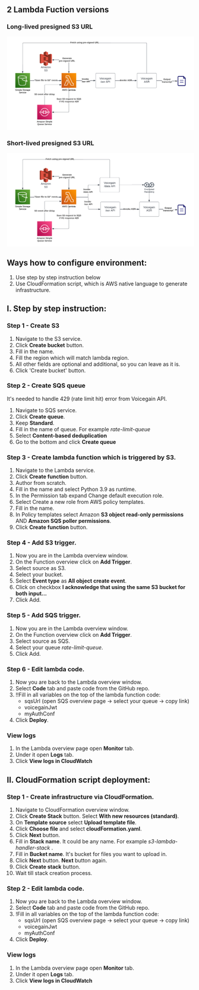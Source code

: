 ## 2 Lambda Fuction versions

### Long-lived presigned S3 URL

![Long-lived presigned S3 URL](./S3_Lambda_handler_no_data_api.png)

### Short-lived presigned S3 URL

![Short-lived presigned S3 URL](./S3_Lambda_handler_with_data_api.png)


## Ways how to configure environment:
1. Use step by step instruction below
2. Use CloudFormation script, which is AWS native language to generate infrastructure.

## I. Step by step instruction:
### Step 1 - Create S3
1. Navigate to the S3 service.
2. Click **Create bucket** button.
3. Fill in the name.
4. Fill the region which will match lambda region.
5. All other fields are optional and additional, so you can leave as it is.
6. Click 'Create bucket' button.

### Step 2 - Create SQS queue
It's needed to handle 429 (rate limit hit) error from Voicegain API.
1. Navigate to SQS service.
2. Click **Create queue**.
3. Keep **Standard**.
4. Fill in the name of queue. For example _rate-limit-queue_
5. Select **Content-based deduplication**
6. Go to the bottom and click **Create queue**

### Step 3 - Create lambda function which is triggered by S3.
1. Navigate to the Lambda service.
2. Click **Create function** button.
3. Author from scratch.
4. Fill in the name and select Python 3.9 as runtime.
5. In the Permission tab expand Change default execution role.
6. Select Create a new role from AWS policy templates.
7. Fill in the name.
8. In Policy templates select Amazon **S3 object read-only permissions** AND **Amazon SQS poller permissions**.
9. Click **Create function** button.

### Step 4 - Add S3 trigger.
1. Now you are in the Lambda overview window.
2. On the Function overview click on **Add Trigger**.
3. Select source as S3.
4. Select your bucket.
5. Select **Event type** as **All object create event**.
6. Click on checkbox **I acknowledge that using the same S3 bucket for both input…**
7. Click Add.

### Step 5 - Add SQS trigger.
1. Now you are in the Lambda overview window.
2. On the Function overview click on **Add Trigger**.
3. Select source as SQS.
4. Select your queue _rate-limit-queue_.
5. Click Add.

### Step 6 - Edit lambda code.
1. Now you are back to the Lambda overview window.
2. Select **Code** tab and paste code from the GitHub repo.
3. !!Fill in all variables on the top of the lambda function code:
    - sqsUrl (open SQS overview page -> select your queue -> copy link)
    - voicegainJwt
    - myAuthConf
4. Click **Deploy**.

### View logs
1. In the Lambda overview page open **Monitor** tab.
2. Under it open **Logs** tab.
3. Click **View logs in CloudWatch**

## II. CloudFormation script deployment:

### Step 1 - Create infrastructure via CloudFormation.
1. Navigate to CloudFormation overview window.
2. Click **Create Stack** button. Select **With new resources (standard)**.
3. On **Template source** select **Upload template file**.
4. Click **Choose file** and select **cloudFormation.yaml**.
5. Click **Next** button.
6. Fill in **Stack name**. It could be any name. For example _s3-lambda-handler-stack_ .
7. Fill in **Bucket name**. It's bucket for files you want to upload in.
8. Click **Next** button. **Next** button again.
9. Click **Create stack** button.
10. Wait till stack creation process.

### Step 2 - Edit lambda code.
1. Now you are back to the Lambda overview window.
2. Select **Code** tab and paste code from the GitHub repo.
3. !Fill in all variables on the top of the lambda function code:
    - sqsUrl (open SQS overview page -> select your queue -> copy link)
    - voicegainJwt
    - myAuthConf
4. Click **Deploy**.

### View logs
1. In the Lambda overview page open **Monitor** tab.
2. Under it open **Logs** tab.
3. Click **View logs in CloudWatch**
